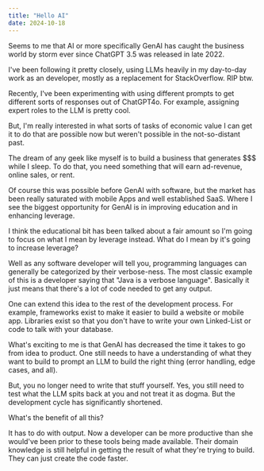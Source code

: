 ```yaml
---
title: "Hello AI"
date: 2024-10-18
---
```


Seems to me that AI or more specifically GenAI has caught the business world by storm ever since ChatGPT 3.5 was released in late 2022.

I've been following it pretty closely, using LLMs heavily in my day-to-day work as an developer, mostly as a replacement for StackOverflow. RIP btw.

Recently, I've been experimenting with using different prompts to get different sorts of responses out of ChatGPT4o. For example, assigning expert roles to the LLM is pretty cool.

But, I'm really interested in what sorts of tasks of economic value I can get it to do that are possible now but weren't possible in the not-so-distant past.

The dream of any geek like myself is to build a business that generates $$$ while I sleep. To do that, you need something that will earn ad-revenue, online sales, or rent.

Of course this was possible before GenAI with software, but the market has been really saturated with mobile Apps and well established SaaS. Where I see the biggest opportunity for GenAI is in improving education and in enhancing leverage.

I think the educational bit has been talked about a fair amount so I'm going to focus on what I mean by leverage instead. What do I mean by it's going to increase leverage?

Well as any software developer will tell you, programming languages can generally be categorized by their verbose-ness. The most classic example of this is a developer saying that "Java is a verbose language". Basically it just means that there's a lot of code needed to get any output.

One can extend this idea to the rest of the development process. For example, frameworks exist to make it easier to build a website or mobile app. Libraries exist so that you don't have to write your own Linked-List or code to talk with your database.

What's exciting to me is that GenAI has decreased the time it takes to go from idea to product. One still needs to have a understanding of what they want to build to prompt an LLM to build the right thing (error handling, edge cases, and all).

But, you no longer need to write that stuff yourself. Yes, you still need to test what the LLM spits back at you and not treat it as dogma. But the development cycle has significantly shortened.

What's the benefit of all this?

It has to do with output. Now a developer can be more productive than she would've been prior to these tools being made available. Their domain knowledge is still helpful in getting the result of what they're trying to build. They can just create the code faster.
